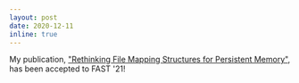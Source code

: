 ```yaml
---
layout: post
date: 2020-12-11
inline: true
---
```


<!-- A simple inline announcement. -->
<!-- A simple inline announcement with Markdown emoji! :sparkles: :smile: -->

My publication, ["Rethinking File Mapping Structures for Persistent Memory"](/publications/), has been accepted to FAST '21!

